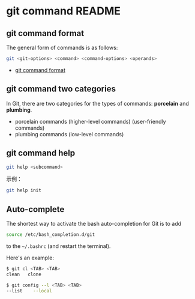 # git command README

## git command format

The general form of commands is as follows:

```bash
git <git-options> <command> <command-options> <operands>
```

- [git command format](git_command_01_format.md)

## git command two categories

In Git, there are two categories for the types of commands: **porcelain** and **plumbing**.

- porcelain commands (higher-level commands) (user-friendly commands)
- plumbing commands (low-level commands)

## git command help

```bash
git help <subcommand>
```

示例：

```bash
git help init
```

## Auto-complete

The shortest way to activate the bash auto-completion for Git is to add

```bash
source /etc/bash_completion.d/git
```

to the `~/.bashrc` (and restart the terminal).

Here's an example:

```bash
$ git cl <TAB> <TAB>
clean   clone

$ git config --l <TAB> <TAB>
--list    --local
```

